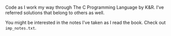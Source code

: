 Code as I work my way through The C Programming Language by K&R. I've referred solutions that belong to others as well.  

You might be interested in the notes I've taken as I read the book. Check out `imp_notes.txt`.
